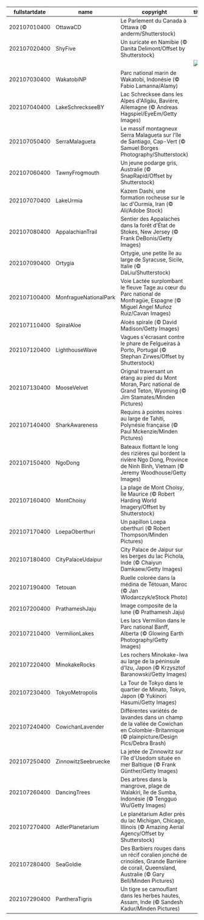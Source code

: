 |fullstartdate|name|copyright|title|image|
|--|--|--|--|--|
202107010400|OttawaCD|Le Parlement du Canada à Ottawa (© anderm/Shutterstock)||![](/fr-CA/2021/07/202107010400OttawaCD.jpg)|
202107020400|ShyFive|Un suricate en Namibie (© Danita Delimont/Offset by Shutterstock)||![](/fr-CA/2021/07/202107020400ShyFive.jpg)|
||||![](/fr-CA/2021/07/.jpg)|
202107030400|WakatobiNP|Parc national marin de Wakatobi, Indonésie (© Fabio Lamanna/Alamy)||![](/fr-CA/2021/07/202107030400WakatobiNP.jpg)|
202107040400|LakeSchreckseeBY|Lac Schrecksee dans les Alpes d'Allgäu, Bavière, Allemagne (© Andreas Hagspiel/EyeEm/Getty Images)||![](/fr-CA/2021/07/202107040400LakeSchreckseeBY.jpg)|
202107050400|SerraMalagueta|Le massif montagneux Serra Malagueta sur l'île de Santiago, Cap-Vert (© Samuel Borges Photography/Shutterstock)||![](/fr-CA/2021/07/202107050400SerraMalagueta.jpg)|
202107060400|TawnyFrogmouth|Un jeune podarge gris, Australie (© SnapRapid/Offset by Shutterstock)||![](/fr-CA/2021/07/202107060400TawnyFrogmouth.jpg)|
202107070400|LakeUrmia|Kazem Dashi, une formation rocheuse sur le lac d'Ourmia, Iran (© Ali/Adobe Stock)||![](/fr-CA/2021/07/202107070400LakeUrmia.jpg)|
202107080400|AppalachianTrail|Sentier des Appalaches dans la forêt d'État de Stokes, New Jersey (© Frank DeBonis/Getty Images)||![](/fr-CA/2021/07/202107080400AppalachianTrail.jpg)|
202107090400|Ortygia|Ortygie, une petite île au large de Syracuse, Sicile, Italie (© DaLiu/Shutterstock)||![](/fr-CA/2021/07/202107090400Ortygia.jpg)|
202107100400|MonfragueNationalPark|Voie Lactée surplombant le fleuve Tage au cœur du Parc national de Monfragüe, Espagne (© Miguel Angel Muñoz Ruiz/Cavan Images)||![](/fr-CA/2021/07/202107100400MonfragueNationalPark.jpg)|
202107110400|SpiralAloe|Aloès spirale (© David Madison/Getty Images)||![](/fr-CA/2021/07/202107110400SpiralAloe.jpg)|
202107120400|LighthouseWave|Vagues s'écrasant contre le phare de Felgueiras à Porto, Portugal (© Stephan Zirwes/Offset by Shutterstock)||![](/fr-CA/2021/07/202107120400LighthouseWave.jpg)|
202107130400|MooseVelvet|Orignal traversant un étang au pied du Mont Moran, Parc national de Grand Teton, Wyoming (© Jim Stamates/Minden Pictures)||![](/fr-CA/2021/07/202107130400MooseVelvet.jpg)|
202107140400|SharkAwareness|Requins à pointes noires au large de Tahiti, Polynésie française (© Paul Mckenzie/Minden Pictures)||![](/fr-CA/2021/07/202107140400SharkAwareness.jpg)|
202107150400|NgoDong|Bateaux flottant le long des rizières qui bordent la rivière Ngo Dong, Province de Ninh Bình, Vietnam (© Jeremy Woodhouse/Getty Images)||![](/fr-CA/2021/07/202107150400NgoDong.jpg)|
202107160400|MontChoisy|La plage de Mont Choisy, Île Maurice (© Robert Harding World Imagery/Offset by Shutterstock)||![](/fr-CA/2021/07/202107160400MontChoisy.jpg)|
202107170400|LoepaOberthuri|Un papillon Loepa oberthuri (© Robert Thompson/Minden Pictures)||![](/fr-CA/2021/07/202107170400LoepaOberthuri.jpg)|
202107180400|CityPalaceUdaipur|City Palace de Jaipur sur les berges du lac Pichola, Inde (© Chaiyun Damkaew/Getty Images)||![](/fr-CA/2021/07/202107180400CityPalaceUdaipur.jpg)|
202107190400|Tetouan|Ruelle colorée dans la médina de Tétouan, Maroc (© Jan Wlodarczyk/eStock Photo)||![](/fr-CA/2021/07/202107190400Tetouan.jpg)|
202107200400|PrathameshJaju|Image composite de la lune (© Prathamesh Jaju)||![](/fr-CA/2021/07/202107200400PrathameshJaju.jpg)|
202107210400|VermilionLakes|Les lacs Vermilion dans le Parc national Banff, Alberta (© Glowing Earth Photography/Getty Images)||![](/fr-CA/2021/07/202107210400VermilionLakes.jpg)|
202107220400|MinokakeRocks|Les rochers Minokake-Iwa au large de la péninsule d'Izu, Japon (© Krzysztof Baranowski/Getty Images)||![](/fr-CA/2021/07/202107220400MinokakeRocks.jpg)|
202107230400|TokyoMetropolis|La Tour de Tokyo dans le quartier de Minato, Tokyo, Japon (© Yukinori Hasumi/Getty Images)||![](/fr-CA/2021/07/202107230400TokyoMetropolis.jpg)|
202107240400|CowichanLavender|Différentes variétés de lavandes dans un champ de la vallée de Cowichan en Colombie-Britannique (© plainpicture/Design Pics/Debra Brash)||![](/fr-CA/2021/07/202107240400CowichanLavender.jpg)|
202107250400|ZinnowitzSeebruecke|La jetée de Zinnowitz sur l'île d'Usedom située en mer Baltique (© Frank Günther/Getty Images)||![](/fr-CA/2021/07/202107250400ZinnowitzSeebruecke.jpg)|
202107260400|DancingTrees|Des arbres dans la mangrove, plage de Walakiri, île de Sumba, Indonésie (© Tengguo Wu/Getty Images)||![](/fr-CA/2021/07/202107260400DancingTrees.jpg)|
202107270400|AdlerPlanetarium|Le planétarium Adler près du lac Michigan, Chicago, Illinois (© Amazing Aerial Agency/Offset by Shutterstock)||![](/fr-CA/2021/07/202107270400AdlerPlanetarium.jpg)|
202107280400|SeaGoldie|Des Barbiers rouges dans un récif coralien jonché de crinoïdes, Grande Barrière de corail, Queensland, Australie (© Gary Bell/Minden Pictures)||![](/fr-CA/2021/07/202107280400SeaGoldie.jpg)|
202107290400|PantheraTigris|Un tigre se camouflant dans les herbes hautes, Assam, Inde (© Sandesh Kadur/Minden Pictures)||![](/fr-CA/2021/07/202107290400PantheraTigris.jpg)|
